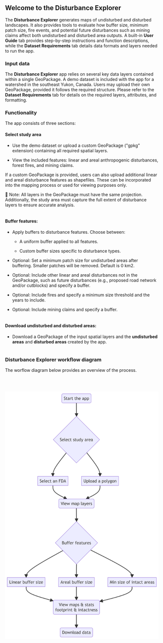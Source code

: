 ## Welcome to the Disturbance Explorer 

The **Disturbance Explorer** generates maps of undisturbed and disturbed landscapes. 
It also provides tools to evaluate how buffer size, minimum patch size, fire events, and potential future disturbances such as mining claims affect both undisturbed and disturbed area outputs. 
A built-in **User Guide** tab provides step-by-step instructions and function descriptions, while the **Dataset Requirements** tab details data formats and 
layers needed to run the app.


### Input data
  
The **Disturbance Explorer** app relies on several key data layers contained within a single GeoPackage. A demo dataset is included with the app for a watershed in the southeast Yukon, Canada. Users may upload their own GeoPackage, provided it follows the required structure. 
Please refer to the **Dataset Requirements** tab for details on the required layers, attributes, and formatting.

### Functionality
    
The app consists of three sections:



#### Select study area

  - Use the demo dataset or upload a custom GeoPackage ("gpkg" extension) containing all required spatial layers.

  - View the included features: linear and areal anthropogenic disturbances, forest fires, and mining claims.

If a custom GeoPackage is provided, users can also upload additional linear and areal disturbance features as shapefiles. 
These can be incorporated into the mapping process or used for viewing purposes only.

📌 Note: All layers in the GeoPackage must have the same projection. Additionally, the study area must capture the full extent of disturbance layers to ensure 
accurate analysis.
<br><br>

#### Buffer features:
    
  - Apply buffers to disturbance features. Choose between:
  
  
    - A uniform buffer applied to all features.

    - Custom buffer sizes specific to disturbance types.

  - Optional: Set a minimum patch size for undisturbed areas after buffering. Smaller patches will be removed. Default is 0 km2.
  
  - Optional: Include other linear and areal disturbances not in the GeoPackage, such as future disturbances (e.g., proposed road network and/or cutblocks) and specify a buffer.

  - Optional: Include fires and specify a minimum size threshold and the years to include.

  - Optional: Include mining claims and specify a buffer.
<br><br>
  
#### Download undisturbed and disturbed areas:
    
  - Download a GeoPackage of the input spatial layers and the **undisturbed areas** and **disturbed areas** created by the app.
<br><br>
  
  
### Disturbance Explorer workflow diagram

The worflow diagram below provides an overview of the process.

<br><br>
<center><img src="pics/workflow.png" width="800"></center>
<br><br>
